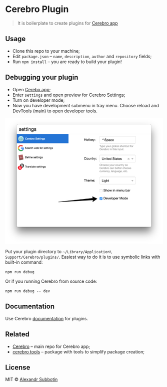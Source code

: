 # Cerebro Plugin

> It is boilerplate to create plugins for [Cerebro app](http://www.cerebroapp.com)

## Usage
* Clone this repo to your machine;
* Edit `package.json` – `name`, `description`, `author` and `repository` fields;
* Run `npm install` – you are ready to build your plugin!

## Debugging your plugin
* Open [Cerebo app](http://www.cerebroapp.com);
* Enter `settings` and open preview for Cerebro Settings;
* Turn on developer mode;
* Now you have development submenu in tray menu. Choose reload and DevTools (main) to open developer tools.

![](screenshot.png)

Put your plugin directory to `~/Library/Application\ Support/Cerebro/plugins/`. Easiest way to do it is to use symbolic links with built-in command:
```
npm run debug
```

Or if you running Cerebro from source code:
```
npm run debug -- dev
```

## Documentation
Use Cerebro [documentation](https://github.com/KELiON/cerebro/blob/master/docs/plugins.md) for plugins.

## Related

* [Cerebro](http://github.com/KELiON/cerebro) – main repo for Cerebro app;
* [cerebro tools](http://github.com/KELiON/cerebro-tools) – package with tools to simplify package creation;

## License

MIT © [Alexandr Subbotin](http://asubbotin.ru)
